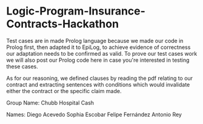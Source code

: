 # Logic-Program-Insurance-Contracts-Hackathon
Test cases are in made Prolog language because we made our code in Prolog first, then adapted it to EpiLog, to achieve evidence of correctness our adaptation needs to be confirmed as valid. To prove our test cases work we will also post our Prolog code here in case you're interested in testing these cases.

As for our reasoning, we defined clauses by reading the pdf relating to our contract and extracting sentences with conditions which would invalidate either the contract or the specific claim made.

Group Name: Chubb Hospital Cash

Names: 
Diego Acevedo
Sophia Escobar
Felipe Fernández
Antonio Rey
